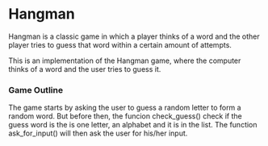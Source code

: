 # Hangman
Hangman is a classic game in which a player thinks of a word and the other player tries to guess that word within a certain amount of attempts.

This is an implementation of the Hangman game, where the computer thinks of a word and the user tries to guess it. 

### Game Outline
The game starts by asking the user to guess a random letter to form a random word.
But before then, the funcion check_guess() check if the guess word is the is one letter, an alphabet and it is in the list.
The function ask_for_input() will then ask the user for his/her input.


